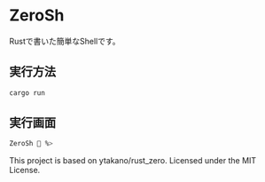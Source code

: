 # ZeroSh

Rustで書いた簡単なShellです。

## 実行方法
```bash
cargo run
```

## 実行画面
```bash
ZeroSh 🦂 %> 
```

This project is based on ytakano/rust_zero.
Licensed under the MIT License.
